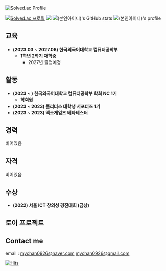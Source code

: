 ![Solved.ac Profile](https://capsule-render.vercel.app/api?type=Waving&color=638fda&height=200&section=header&text=정명찬&fontSize=70&&fontColor=ffffff) 

[![Solved.ac
프로필](http://mazassumnida.wtf/api/v2/generate_badge?boj=mychan0926)](https://solved.ac/mychan0926) <img src="http://mazandi.herokuapp.com/api?handle=mychan0926&theme=cold"/>
![(본인아이디)'s GitHub stats](https://github-readme-stats.vercel.app/api?username=mychan0926&show_icons=true&theme=tokyonight)
![(본인아이디)'s profile](https://github-profile-trophy.vercel.app/?username=mychan0926&margin-h=50&margin-w=10&row=1&column=8&no-frame=false&theme=algolia)  
## 교육
* **(2023.03 ~ 2027.06) 한국외국어대학교 컴퓨터공학부**
  - **1학년 2학기 재학중**
    + 2027년 졸업예정
## 활동
* **(2023 ~ ) 한국외국어대학교 컴퓨터공학부 학회 NC 1기**
  - **학회원**
* **(2023 ~ 2023) 플리더스 대학생 서포터즈 1기** 
* **(2023 ~ 2023) 엑소게임즈 베타테스터** 


## 경력
비어있음

## 자격
비어있음


## 수상
* **(2022) 서울 ICT 창의성 경진대회 (금상)**

## 토이 프로젝트


## Contact me

email : <mychan0926@naver.com> <mychan0926@gmail.com>   


  
[![Hits](https://hits.seeyoufarm.com/api/count/incr/badge.svg?url=https%3A%2F%2Fgithub.com%2Fmychan0926%2Fmychan0926&count_bg=%23638FDA&title_bg=%23555555&icon=ghostery.svg&icon_color=%23E7E7E7&title=Github+%28%EC%98%A4%EB%8A%98+%EB%B0%A9%EB%AC%B8%EC%9E%90+%2F+%EC%A0%84%EC%B2%B4+%EB%B0%A9%EB%AC%B8%EC%9E%90%29&edge_flat=false)](https://hits.seeyoufarm.com)
  
</div>
